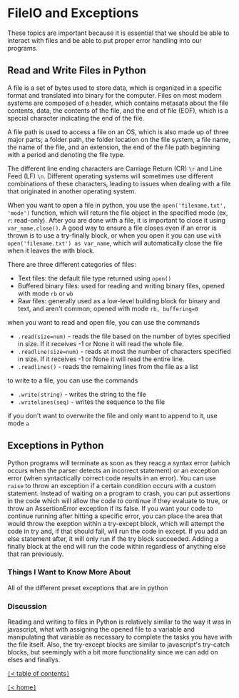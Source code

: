 # FileIO and Exceptions

These topics are important because it is essential that we should be able to interact with files and be able to put proper error handling into our programs.

<!-- https://realpython.com/read-write-files-python/ -->
## Read and Write Files in Python

A file is a set of bytes used to store data, which is organized in a specific format and translated into binary for the computer. Files on most modern systems are composed of a header, which contains metasata about the file contents, data, the contents of the file, and the end of file (EOF), which is a special character indicating the end of the file.

A file path is used to access a file on an OS, which is also made up of three major parts; a folder path, the folder location on the file system, a file name, the name of the file, and an extension, the end of the file path beginning with a period and denoting the file type.

The different line ending characters are Carriage Return (CR) `\r` and Line Feed (LF) `\n`. Different operating systems will sometimes use different combinations of these characters, leading to issues when dealing with a file that originated in another operating system.

When you want to open a file in python, you use the `open('filename.txt', 'mode')` function, which will return the file object in the specified mode (ex, `r`: read-only). After you are done with a file, it is important to close it using `var_name.close()`. A good way to ensure a file closes even if an error is thrown is to use a try-finally block, or when you open it you can use `with open('filename.txt') as var_name`, which will automatically close the file when it leaves the with block.

There are three different categories of files:

- Text files: the default file type returned using `open()`
- Buffered binary files: used for reading and writing binary files, opened with mode `rb` or `wb`
- Raw files: generally used as a low-level building block for binary and text, and aren't common; opened with mode `rb, buffering=0`

when you want to read and open file, you can use the commands

- `.read(size=num)` - reads the file based on the number of bytes specified in size. If it receives -1 or None it will read the whole file.
- `.readline(size=num)` - reads at most the number of characters specified in size. If it receives -1 or None it will read the entire line.
- `.readlines()` - reads the remaining lines from the file as a list

to write to a file, you can use the commands

- `.write(string)` - writes the string to the file
- `.writelines(seq)` - writes the sequence to the file

if you don't want to overwrite the file and only want to append to it, use mode `a`

<!-- https://realpython.com/python-exceptions/ -->
## Exceptions in Python

Python programs will terminate as soon as they reacg a syntax error (which occurs when the parser detects an incorrect statement) or an exception error (when syntactically correct code results in an error). You can use `raise` to throw an exception if a certain condition occurs with a custom statement. Instead of waiting on a program to crash, you can put assertions in the code which will allow the code to continue if they evaluate to true, or throw an AssertionError exception if its false. If you want your code to continue running after hitting a specific error, you can place the area that would throw the exeption within a try-except block, which will attempt the code in try and, if that should fail, will run the code in except. If you add an else statement after, it will only run if the try block succeeded. Adding a finally block at the end will run the code within regardless of anything else that ran previously.

### Things I Want to Know More About

All of the different preset exceptions that are in python

### Discussion

Reading and writing to files in Python is relatively similar to the way it was in javascript, what with assigning the opened file to a variable and manipulating that variable as necessary to complete the tasks you have with the file itself. Also, the try-except blocks are similar to javascript's try-catch blocks, but seemingly with a bit more functionality since we can add on elses and finallys.

[`[`< table of contents`]`](code401.md)

[`[`< home`]`](README.md)
